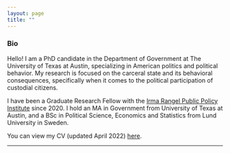 ```yaml
---
layout: page
title: ""
---
```



### Bio

Hello! I am a PhD candidate in the Department of Government at The University of Texas at Austin, specializing in American politics and political behavior. My research is focused on the carceral state and its behavioral consequences, specifically when it comes to the political participation of custodial citizens.

I have been a Graduate Research Fellow with the [Irma Rangel Public Policy Institute](https://liberalarts.utexas.edu/ppi/) since 2020. I hold an MA in Government from University of Texas at Austin, and a BSc in Political Science, Economics and Statistics from Lund University in Sweden.

You can view my CV (updated April 2022) [here](assets/Fredriksson_CV_0422.pdf).

---
